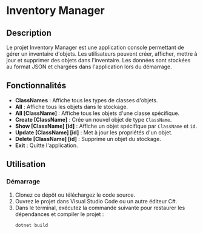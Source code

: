 # Inventory Manager

## Description
Le projet Inventory Manager est une application console permettant de gérer un inventaire d'objets. Les utilisateurs peuvent créer, afficher, mettre à jour et supprimer des objets dans l'inventaire. Les données sont stockées au format JSON et chargées dans l'application lors du démarrage.

## Fonctionnalités
- **ClassNames** : Affiche tous les types de classes d'objets.
- **All** : Affiche tous les objets dans le stockage.
- **All [ClassName]** : Affiche tous les objets d'une classe spécifique.
- **Create [ClassName]** : Crée un nouvel objet de type `ClassName`.
- **Show [ClassName] [id]** : Affiche un objet spécifique par `ClassName` et `id`.
- **Update [ClassName] [id]** : Met à jour les propriétés d'un objet.
- **Delete [ClassName] [id]** : Supprime un objet du stockage.
- **Exit** : Quitte l'application.

## Utilisation

### Démarrage
1. Clonez ce dépôt ou téléchargez le code source.
2. Ouvrez le projet dans Visual Studio Code ou un autre éditeur C#.
3. Dans le terminal, exécutez la commande suivante pour restaurer les dépendances et compiler le projet :
   ```bash
   dotnet build
